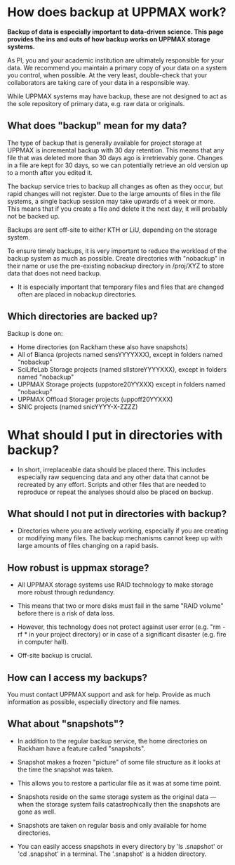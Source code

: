# How does backup at UPPMAX work?

**Backup of data is especially important to data-driven science. This page provides the ins and outs of how backup works on UPPMAX storage systems.**

As PI, you and your academic institution are ultimately responsible for your data. We recommend you maintain a primary copy of your data on a system you control, when possible. At the very least, double-check that your collaborators are taking care of your data in a responsible way.

While UPPMAX systems may have backup, these are not designed to act as the sole repository of primary data, e.g. raw data or originals.

## What does "backup" mean for my data?
The type of backup that is generally available for project storage at UPPMAX is incremental backup with 30 day retention. This means that any file that was deleted more than 30 days ago is irretrievably gone. Changes in a file are kept for 30 days, so we can potentially retrieve an old version up to a month after you edited it. 

The backup service tries to backup all changes as often as they occur, but rapid changes will not register. Due to the large amounts of files in the file systems, a single backup session may take upwards of a week or more. This means that if you create a file and delete it the next day, it will probably not be backed up.

Backups are sent off-site to either KTH or LiU, depending on the storage system.

To ensure timely backups, it is very important to reduce the workload of the backup system as much as possible. Create directories with "nobackup" in their name or use the pre-existing nobackup directory in /proj/XYZ to store data that does not need backup. 

- It is especially important that temporary files and files that are changed often are placed in nobackup directories.

## Which directories are backed up?
Backup is done on:

- Home directories (on Rackham these also have snapshots)
- All of Bianca (projects named sensYYYYXXX), except in folders named "nobackup"
- SciLifeLab Storage projects (named sllstoreYYYYXXX), except in folders named "nobackup"
- UPPMAX Storage projects (uppstore20YYXXX) except in folders named "nobackup"
- UPPMAX Offload Storager projects (uppoff20YYXXX)
- SNIC projects (named snicYYYY-X-ZZZZ)

# What should I put in directories with backup?
- In short, irreplaceable data should be placed there. This includes especially raw sequencing data and any other data that cannot be recreated by any effort. Scripts and other files that are needed to reproduce or repeat the analyses should also be placed on backup.

## What should I not put in directories with backup?
- Directories where you are actively working, especially if you are creating or modifying many files.
  The backup mechanisms cannot keep up with large amounts of files changing on a rapid basis.  

## How robust is uppmax storage?
- All UPPMAX storage systems use RAID technology to make storage more robust through redundancy. 
- This means that two or more disks must fail in the same "RAID volume" before there is a risk of data loss. 

- However, this technology does not protect against user error (e.g. "rm -rf * in your project directory) or in case of a significant disaster (e.g. fire in computer hall).
- Off-site backup is crucial.

## How can I access my backups?
You must contact UPPMAX support and ask for help. Provide as much information as possible, especially directory and file names.

## What about "snapshots"?
- In addition to the regular backup service, the home directories on Rackham have a feature called "snapshots".
- Snapshot makes a frozen "picture" of some file structure as it looks at the time the snapshot was taken.
- This allows you to restore a particular file as it was at some time point.
- Snapshots reside on the same storage system as the original data — when the storage system fails catastrophically then the snapshots are gone as well.
- Snapshots are taken on regular basis and only available for home directories.

- You can easily access snapshots in every directory by 'ls .snapshot' or 'cd .snapshot' in a terminal. The '.snapshot' is a hidden directory.
